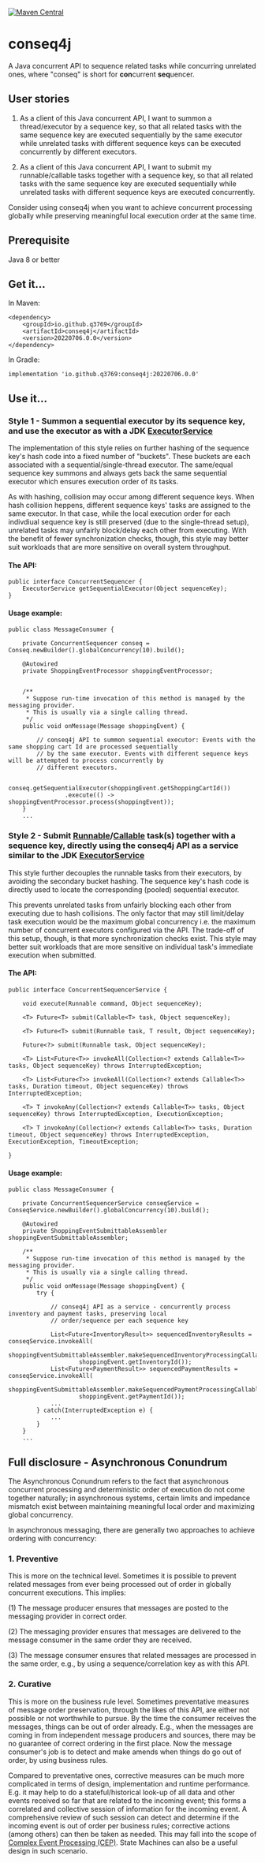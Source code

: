 [![Maven Central](https://img.shields.io/maven-central/v/io.github.q3769/conseq4j.svg?label=Maven%20Central)](https://search.maven.org/search?q=g:%22io.github.q3769%22%20AND%20a:%22conseq4j%22)

# conseq4j

A Java concurrent API to sequence related tasks while concurring unrelated ones, where "conseq" is short for
**con**current **seq**uencer.

## User stories

1. As a client of this Java concurrent API, I want to summon a thread/executor by a sequence key, so that all related
   tasks with the same sequence key are executed sequentially by the same executor while unrelated tasks with different
   sequence keys can be executed concurrently by different executors.

2. As a client of this Java concurrent API, I want to submit my runnable/callable tasks together with a sequence key,
   so that all related tasks with the same sequence key are executed sequentially while unrelated tasks with different
   sequence keys are executed concurrently.

Consider using conseq4j when you want to achieve concurrent processing globally while preserving meaningful local
execution order at the same time.

## Prerequisite

Java 8 or better

## Get it...

In Maven:

```
<dependency>
    <groupId>io.github.q3769</groupId>
    <artifactId>conseq4j</artifactId>
    <version>20220706.0.0</version>
</dependency>
```

In Gradle:

```
implementation 'io.github.q3769:conseq4j:20220706.0.0'
```

## Use it...

### Style 1 - Summon a sequential executor by its sequence key, and use the executor as with a JDK [ExecutorService](https://docs.oracle.com/javase/8/docs/api/java/util/concurrent/ExecutorService.html)

The implementation of this style relies on further hashing of the sequence key's hash code into a fixed number of
"buckets". These buckets are each associated with a sequential/single-thread executor. The same/equal sequence key
summons and always gets back the same sequential executor which ensures execution order of its tasks.

As with hashing, collision may occur among different sequence keys. When hash collision heppens, different sequence
keys' tasks are assigned to the same executor. In that case, while the local execution order for each indivdiual
sequence key is still preserved (due to the single-thread setup), unrelated tasks may unfairly block/delay each other
from executing. With the benefit of fewer synchronization checks, though, this style may better suit workloads that
are more sensitive on overall system throughput.

#### The API:

```
public interface ConcurrentSequencer {
    ExecutorService getSequentialExecutor(Object sequenceKey);
}
```

#### Usage example:

```
public class MessageConsumer {

    private ConcurrentSequencer conseq = Conseq.newBuilder().globalConcurrency(10).build();
    
    @Autowired
    private ShoppingEventProcessor shoppingEventProcessor;
    
    
    /**
     * Suppose run-time invocation of this method is managed by the messaging provider.
     * This is usually via a single calling thread.
     */
    public void onMessage(Message shoppingEvent) {
    
        // conseq4j API to summon sequential executor: Events with the same shopping cart Id are processed sequentially 
        // by the same executor. Events with different sequence keys will be attempted to process concurrently by 
        // different executors.
        
        conseq.getSequentialExecutor(shoppingEvent.getShoppingCartId())
                .execute(() -> shoppingEventProcessor.process(shoppingEvent)); 
    }
    ...
```

### Style 2 - Submit [Runnable](https://docs.oracle.com/javase/8/docs/api/java/lang/Runnable.html)/[Callable](https://docs.oracle.com/javase/8/docs/api/java/util/concurrent/Callable.html) task(s) together with a sequence key, directly using the conseq4j API as a service similar to the JDK [ExecutorService](https://docs.oracle.com/javase/8/docs/api/java/util/concurrent/ExecutorService.html)

This style further decouples the runnable tasks from their executors, by avoiding the secondary bucket hashing. The
sequence key's hash code is directly used to locate the corresponding (pooled) sequential executor.

This prevents unrelated tasks from unfairly blocking each other from executing due to hash collisions. The only
factor that may still limit/delay task execution would be the maximum global concurrency i.e. the maximum number
of concurrent executors configured via the API. The trade-off of this setup, though, is that more synchronization
checks exist. This style may better suit workloads that are more sensitive on individual task's immediate
execution when submitted.

#### The API:

```
public interface ConcurrentSequencerService {

    void execute(Runnable command, Object sequenceKey);

    <T> Future<T> submit(Callable<T> task, Object sequenceKey);

    <T> Future<T> submit(Runnable task, T result, Object sequenceKey);

    Future<?> submit(Runnable task, Object sequenceKey);

    <T> List<Future<T>> invokeAll(Collection<? extends Callable<T>> tasks, Object sequenceKey) throws InterruptedException;

    <T> List<Future<T>> invokeAll(Collection<? extends Callable<T>> tasks, Duration timeout, Object sequenceKey) throws InterruptedException;

    <T> T invokeAny(Collection<? extends Callable<T>> tasks, Object sequenceKey) throws InterruptedException, ExecutionException;

    <T> T invokeAny(Collection<? extends Callable<T>> tasks, Duration timeout, Object sequenceKey) throws InterruptedException, ExecutionException, TimeoutException;

}
```

#### Usage example:

```
public class MessageConsumer {

    private ConcurrentSequencerService conseqService = ConseqService.newBuilder().globalConcurrency(10).build();
    
    @Autowired
    private ShoppingEventSubmittableAssembler shoppingEventSubmittableAssembler;
    
    /**
     * Suppose run-time invocation of this method is managed by the messaging provider. 
     * This is usually via a single calling thread.
     */
    public void onMessage(Message shoppingEvent) {
        try {
                
            // conseq4j API as a service - concurrently process inventory and payment tasks, preserving local 
            // order/sequence per each sequence key
            
            List<Future<InventoryResult>> sequencedInventoryResults = conseqService.invokeAll(
                    shoppingEventSubmittableAssembler.makeSequencedInventoryProcessingCallables(shoppingEvent),
                    shoppingEvent.getInventoryId());
            List<Future<PaymentResult>> sequencedPaymentResults = conseqService.invokeAll(
                    shoppingEventSubmittableAssembler.makeSequencedPaymentProcessingCallables(shoppingEvent),
                    shoppingEvent.getPaymentId());
            ...          
        } catch(InterruptedException e) {
            ...
        }
    }
    ...
```

## Full disclosure - Asynchronous Conundrum

The Asynchronous Conundrum refers to the fact that asynchronous concurrent processing and deterministic order of
execution do not come together naturally; in asynchronous systems, certain limits and impedance mismatch exist between
maintaining meaningful local order and maximizing global concurrency.

In asynchronous messaging, there are generally two approaches to achieve ordering with concurrency:

### 1. Preventive

This is more on the technical level. Sometimes it is possible to prevent related messages from ever being processed out
of order in globally concurrent executions. This implies:

(1) The message producer ensures that messages are posted to the messaging provider in correct order.

(2) The messaging provider ensures that messages are delivered to the message consumer in the same order they are
received.

(3) The message consumer ensures that related messages are processed in the same order, e.g., by using a
sequence/correlation key as with this API.

### 2. Curative

This is more on the business rule level. Sometimes preventative measures of message order preservation, through the
likes of this API, are either not possible or not worthwhile to pursue. By the time the consumer receives the messages,
things can be out of order already. E.g., when the messages are coming in from independent message producers and
sources, there may be no guarantee of correct ordering in the first place. Now the message consumer's job is to detect
and make amends when things do go out of order, by using business rules.

Compared to preventative ones, corrective measures can be much more complicated in terms of design, implementation
and runtime performance. E.g. it may help to do a stateful/historical look-up of all data and other events received
so far that are related to the incoming event; this forms a correlated and collective session of information for
the incoming event. A comprehensive review of such session can detect and determine if the incoming event is out of
order per business rules; corrective actions (among others) can then be taken as needed. This may fall into the scope
of [Complex Event Processing (CEP)](https://en.wikipedia.org/wiki/Complex_event_processing). State Machines can also
be a useful design in such scenario.
